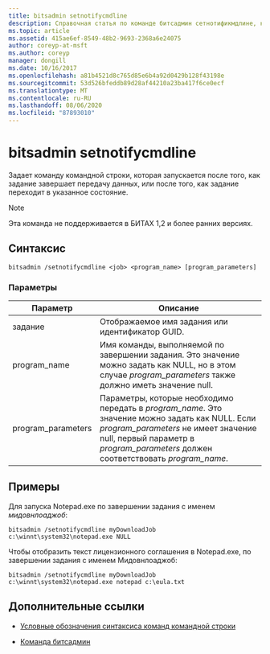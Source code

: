 ```yaml
---
title: bitsadmin setnotifycmdline
description: Справочная статья по команде битсадмин сетнотификмдлине, которая задает команду командной строки, которая будет выполняться, когда задание завершает передачу данных или когда задание переходит в состояние.
ms.topic: article
ms.assetid: 415ae6ef-8549-48b2-9693-2368a6e24075
author: coreyp-at-msft
ms.author: coreyp
manager: dongill
ms.date: 10/16/2017
ms.openlocfilehash: a81b4521d8c765d85e6b4a92d0429b128f43198e
ms.sourcegitcommit: 53d526bfeddb89d28af44210a23ba417f6ce0ecf
ms.translationtype: MT
ms.contentlocale: ru-RU
ms.lasthandoff: 08/06/2020
ms.locfileid: "87893010"
---
```

# <a name="bitsadmin-setnotifycmdline"></a>bitsadmin setnotifycmdline

Задает команду командной строки, которая запускается после того, как задание завершает передачу данных, или после того, как задание переходит в указанное состояние.

> [!NOTE]
> Эта команда не поддерживается в БИТАХ 1,2 и более ранних версиях.

## <a name="syntax"></a>Синтаксис

```
bitsadmin /setnotifycmdline <job> <program_name> [program_parameters]
```

### <a name="parameters"></a>Параметры

| Параметр | Описание |
| --------- | ----------- |
| задание | Отображаемое имя задания или идентификатор GUID. |
| program_name | Имя команды, выполняемой по завершении задания. Это значение можно задать как NULL, но в этом случае *program_parameters* также должно иметь значение null. |
| program_parameters | Параметры, которые необходимо передать в *program_name*. Это значение можно задать как NULL. Если *program_parameters* не имеет значение null, первый параметр в *program_parameters* должен соответствовать *program_name*. |

## <a name="examples"></a>Примеры

Для запуска Notepad.exe по завершении задания с именем *мидовнлоаджоб*:

```
bitsadmin /setnotifycmdline myDownloadJob c:\winnt\system32\notepad.exe NULL
```

Чтобы отобразить текст лицензионного соглашения в Notepad.exe, по завершении задания с именем Мидовнлоаджоб:

```
bitsadmin /setnotifycmdline myDownloadJob c:\winnt\system32\notepad.exe notepad c:\eula.txt
```

## <a name="additional-references"></a>Дополнительные ссылки

- [Условные обозначения синтаксиса команд командной строки](command-line-syntax-key.md)

- [Команда битсадмин](bitsadmin.md)
